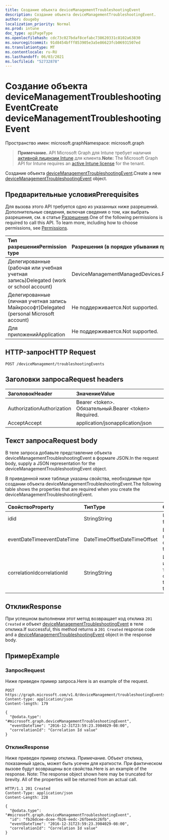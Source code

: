 ```yaml
---
title: Создание объекта deviceManagementTroubleshootingEvent
description: Создание объекта deviceManagementTroubleshootingEvent.
author: dougeby
localization_priority: Normal
ms.prod: intune
doc_type: apiPageType
ms.openlocfilehash: cdc73c027bdaf8cefabc738620331c8102a63830
ms.sourcegitcommit: 91d8454bfff853905e3a5e86623fcb06931507ed
ms.translationtype: MT
ms.contentlocale: ru-RU
ms.lasthandoff: 06/03/2021
ms.locfileid: "52732878"
---
```

# <a name="create-devicemanagementtroubleshootingevent"></a><span data-ttu-id="af91b-103">Создание объекта deviceManagementTroubleshootingEvent</span><span class="sxs-lookup"><span data-stu-id="af91b-103">Create deviceManagementTroubleshootingEvent</span></span>

<span data-ttu-id="af91b-104">Пространство имен: microsoft.graph</span><span class="sxs-lookup"><span data-stu-id="af91b-104">Namespace: microsoft.graph</span></span>

> <span data-ttu-id="af91b-105">**Примечание.** API Microsoft Graph для Intune требует наличия [активной лицензии Intune](https://go.microsoft.com/fwlink/?linkid=839381) для клиента.</span><span class="sxs-lookup"><span data-stu-id="af91b-105">**Note:** The Microsoft Graph API for Intune requires an [active Intune license](https://go.microsoft.com/fwlink/?linkid=839381) for the tenant.</span></span>

<span data-ttu-id="af91b-106">Создание объекта [deviceManagementTroubleshootingEvent](../resources/intune-troubleshooting-devicemanagementtroubleshootingevent.md).</span><span class="sxs-lookup"><span data-stu-id="af91b-106">Create a new [deviceManagementTroubleshootingEvent](../resources/intune-troubleshooting-devicemanagementtroubleshootingevent.md) object.</span></span>

## <a name="prerequisites"></a><span data-ttu-id="af91b-107">Предварительные условия</span><span class="sxs-lookup"><span data-stu-id="af91b-107">Prerequisites</span></span>
<span data-ttu-id="af91b-p101">Для вызова этого API требуется одно из указанных ниже разрешений. Дополнительные сведения, включая сведения о том, как выбрать разрешения, см. в статье [Разрешения](/graph/permissions-reference).</span><span class="sxs-lookup"><span data-stu-id="af91b-p101">One of the following permissions is required to call this API. To learn more, including how to choose permissions, see [Permissions](/graph/permissions-reference).</span></span>

|<span data-ttu-id="af91b-110">Тип разрешения</span><span class="sxs-lookup"><span data-stu-id="af91b-110">Permission type</span></span>|<span data-ttu-id="af91b-111">Разрешения (в порядке убывания привилегий)</span><span class="sxs-lookup"><span data-stu-id="af91b-111">Permissions (from most to least privileged)</span></span>|
|:---|:---|
|<span data-ttu-id="af91b-112">Делегированные (рабочая или учебная учетная запись)</span><span class="sxs-lookup"><span data-stu-id="af91b-112">Delegated (work or school account)</span></span>|<span data-ttu-id="af91b-113">DeviceManagementManagedDevices.ReadWrite.All</span><span class="sxs-lookup"><span data-stu-id="af91b-113">DeviceManagementManagedDevices.ReadWrite.All</span></span>|
|<span data-ttu-id="af91b-114">Делегированные (личная учетная запись Майкрософт)</span><span class="sxs-lookup"><span data-stu-id="af91b-114">Delegated (personal Microsoft account)</span></span>|<span data-ttu-id="af91b-115">Не поддерживается.</span><span class="sxs-lookup"><span data-stu-id="af91b-115">Not supported.</span></span>|
|<span data-ttu-id="af91b-116">Для приложений</span><span class="sxs-lookup"><span data-stu-id="af91b-116">Application</span></span>|<span data-ttu-id="af91b-117">Не поддерживается.</span><span class="sxs-lookup"><span data-stu-id="af91b-117">Not supported.</span></span>|

## <a name="http-request"></a><span data-ttu-id="af91b-118">HTTP-запрос</span><span class="sxs-lookup"><span data-stu-id="af91b-118">HTTP Request</span></span>
<!-- {
  "blockType": "ignored"
}
-->
``` http
POST /deviceManagement/troubleshootingEvents
```

## <a name="request-headers"></a><span data-ttu-id="af91b-119">Заголовки запроса</span><span class="sxs-lookup"><span data-stu-id="af91b-119">Request headers</span></span>
|<span data-ttu-id="af91b-120">Заголовок</span><span class="sxs-lookup"><span data-stu-id="af91b-120">Header</span></span>|<span data-ttu-id="af91b-121">Значение</span><span class="sxs-lookup"><span data-stu-id="af91b-121">Value</span></span>|
|:---|:---|
|<span data-ttu-id="af91b-122">Authorization</span><span class="sxs-lookup"><span data-stu-id="af91b-122">Authorization</span></span>|<span data-ttu-id="af91b-123">Bearer &lt;token&gt;. Обязательный.</span><span class="sxs-lookup"><span data-stu-id="af91b-123">Bearer &lt;token&gt; Required.</span></span>|
|<span data-ttu-id="af91b-124">Accept</span><span class="sxs-lookup"><span data-stu-id="af91b-124">Accept</span></span>|<span data-ttu-id="af91b-125">application/json</span><span class="sxs-lookup"><span data-stu-id="af91b-125">application/json</span></span>|

## <a name="request-body"></a><span data-ttu-id="af91b-126">Текст запроса</span><span class="sxs-lookup"><span data-stu-id="af91b-126">Request body</span></span>
<span data-ttu-id="af91b-127">В теле запроса добавьте представление объекта deviceManagementTroubleshootingEvent в формате JSON.</span><span class="sxs-lookup"><span data-stu-id="af91b-127">In the request body, supply a JSON representation for the deviceManagementTroubleshootingEvent object.</span></span>

<span data-ttu-id="af91b-128">В приведенной ниже таблице указаны свойства, необходимые при создании объекта deviceManagementTroubleshootingEvent.</span><span class="sxs-lookup"><span data-stu-id="af91b-128">The following table shows the properties that are required when you create the deviceManagementTroubleshootingEvent.</span></span>

|<span data-ttu-id="af91b-129">Свойство</span><span class="sxs-lookup"><span data-stu-id="af91b-129">Property</span></span>|<span data-ttu-id="af91b-130">Тип</span><span class="sxs-lookup"><span data-stu-id="af91b-130">Type</span></span>|<span data-ttu-id="af91b-131">Описание</span><span class="sxs-lookup"><span data-stu-id="af91b-131">Description</span></span>|
|:---|:---|:---|
|<span data-ttu-id="af91b-132">id</span><span class="sxs-lookup"><span data-stu-id="af91b-132">id</span></span>|<span data-ttu-id="af91b-133">String</span><span class="sxs-lookup"><span data-stu-id="af91b-133">String</span></span>|<span data-ttu-id="af91b-134">UUID объекта.</span><span class="sxs-lookup"><span data-stu-id="af91b-134">UUID for the object</span></span>|
|<span data-ttu-id="af91b-135">eventDateTime</span><span class="sxs-lookup"><span data-stu-id="af91b-135">eventDateTime</span></span>|<span data-ttu-id="af91b-136">DateTimeOffset</span><span class="sxs-lookup"><span data-stu-id="af91b-136">DateTimeOffset</span></span>|<span data-ttu-id="af91b-137">Время возникновения события.</span><span class="sxs-lookup"><span data-stu-id="af91b-137">Time when the event occurred .</span></span>|
|<span data-ttu-id="af91b-138">correlationId</span><span class="sxs-lookup"><span data-stu-id="af91b-138">correlationId</span></span>|<span data-ttu-id="af91b-139">String</span><span class="sxs-lookup"><span data-stu-id="af91b-139">String</span></span>|<span data-ttu-id="af91b-140">Идентификатор, используемый для трассировки сбоя в службе.</span><span class="sxs-lookup"><span data-stu-id="af91b-140">Id used for tracing the failure in the service.</span></span>|



## <a name="response"></a><span data-ttu-id="af91b-141">Отклик</span><span class="sxs-lookup"><span data-stu-id="af91b-141">Response</span></span>
<span data-ttu-id="af91b-142">При успешном выполнении этот метод возвращает код отклика `201 Created` и объект [deviceManagementTroubleshootingEvent](../resources/intune-troubleshooting-devicemanagementtroubleshootingevent.md) в теле отклика.</span><span class="sxs-lookup"><span data-stu-id="af91b-142">If successful, this method returns a `201 Created` response code and a [deviceManagementTroubleshootingEvent](../resources/intune-troubleshooting-devicemanagementtroubleshootingevent.md) object in the response body.</span></span>

## <a name="example"></a><span data-ttu-id="af91b-143">Пример</span><span class="sxs-lookup"><span data-stu-id="af91b-143">Example</span></span>

### <a name="request"></a><span data-ttu-id="af91b-144">Запрос</span><span class="sxs-lookup"><span data-stu-id="af91b-144">Request</span></span>
<span data-ttu-id="af91b-145">Ниже приведен пример запроса.</span><span class="sxs-lookup"><span data-stu-id="af91b-145">Here is an example of the request.</span></span>
``` http
POST https://graph.microsoft.com/v1.0/deviceManagement/troubleshootingEvents
Content-type: application/json
Content-length: 179

{
  "@odata.type": "#microsoft.graph.deviceManagementTroubleshootingEvent",
  "eventDateTime": "2016-12-31T23:59:23.3984029-08:00",
  "correlationId": "Correlation Id value"
}
```

### <a name="response"></a><span data-ttu-id="af91b-146">Отклик</span><span class="sxs-lookup"><span data-stu-id="af91b-146">Response</span></span>
<span data-ttu-id="af91b-p102">Ниже приведен пример отклика. Примечание. Объект отклика, показанный здесь, может быть усечен для краткости. При фактическом вызове будут возвращены все свойства.</span><span class="sxs-lookup"><span data-stu-id="af91b-p102">Here is an example of the response. Note: The response object shown here may be truncated for brevity. All of the properties will be returned from an actual call.</span></span>
``` http
HTTP/1.1 201 Created
Content-Type: application/json
Content-Length: 228

{
  "@odata.type": "#microsoft.graph.deviceManagementTroubleshootingEvent",
  "id": "fb26dcee-dcee-fb26-eedc-26fbeedc26fb",
  "eventDateTime": "2016-12-31T23:59:23.3984029-08:00",
  "correlationId": "Correlation Id value"
}
```









